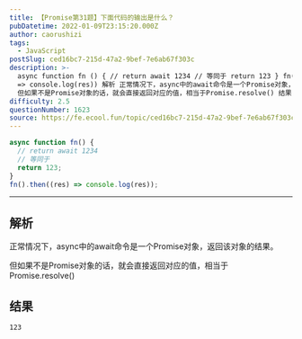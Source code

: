 ```yaml
---
title: 【Promise第31题】下面代码的输出是什么？
pubDatetime: 2022-01-09T23:15:20.000Z
author: caorushizi
tags:
  - JavaScript
postSlug: ced16bc7-215d-47a2-9bef-7e6ab67f303c
description: >-
  async function fn () { // return await 1234 // 等同于 return 123 } fn().then(res
  => console.log(res)) 解析 正常情况下，async中的await命令是一个Promise对象，返回该对象的结果。
  但如果不是Promise对象的话，就会直接返回对应的值，相当于Promise.resolve() 结果 123
difficulty: 2.5
questionNumber: 1623
source: https://fe.ecool.fun/topic/ced16bc7-215d-47a2-9bef-7e6ab67f303c
---
```


```js
async function fn() {
  // return await 1234
  // 等同于
  return 123;
}
fn().then((res) => console.log(res));
```

---

## 解析

正常情况下，async中的await命令是一个Promise对象，返回该对象的结果。

但如果不是Promise对象的话，就会直接返回对应的值，相当于Promise.resolve()

## 结果

```
123
```
